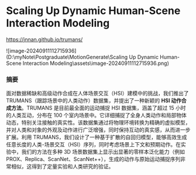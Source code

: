

# Scaling Up Dynamic Human-Scene Interaction Modeling

https://jnnan.github.io/trumans/

![image-20240911112715936](D:\myNote\Postgraduate\MotionGenerate\Scaling Up Dynamic Human-Scene Interaction Modeling\assets\image-20240911112715936.png)



### 摘要

面对数据稀缺和高级动作合成在人体场景交互（HSI）建模中的挑战，我们推出了 TRUMANS（跟踪场景中的人类动作）数据集，并提出了一种新颖的 **HSI 动作合成方法**。TRUMANS 是目前最全面的运动捕捉 HSI 数据集，涵盖了超过 15 小时的人类互动，分布在 100 个室内场景中。它详细捕捉了全身人类动作和局部物体动态，特别关注接触的真实性。该数据集通过将物理环境转换为精确的虚拟模型，并对人类和对象的外观及动作进行广泛增强，同时保持互动的真实感，从而进一步扩展。利用 TRUMANS，我们设计了一种基于扩散的自回归模型，能够高效生成任意长度的人类-场景交互（HSI）序列，同时考虑场景上下文和预期动作。在实验中，我们的方法在多种 3D 场景数据集上显示出显著的零样本泛化能力（例如 PROX、Replica、ScanNet、ScanNet++），生成的动作与原始运动捕捉序列非常相似，这得到了定量实验和人类研究的验证。